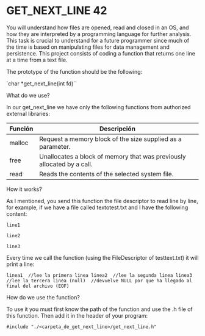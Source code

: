 
# GET_NEXT_LINE 42

You will understand how files are opened, read and closed in an OS,
and how they are interpreted by a programming language for further analysis.
This task is crucial to understand for a future programmer since much of the time is based
on manipulating files for data management and persistence.
This project consists of coding a function that returns one line at a time from a text file.


The prototype of the function should be the following:

`char	*get_next_line(int fd)``

What do we use?

In our get_next_line we have only the following functions from authorized external libraries:

| Función  | Descripción														 			|
|-------|-----------------------------------------------------------------------------------|
| malloc | Request a memory block of the size supplied as a parameter.   													|
| free | Unallocates a block of memory that was previously allocated by a call.											|
| read |  Reads the contents of the selected system file.

How it works?

As I mentioned, you send this function the file descriptor to read line by line, for example, if we have a file called textotest.txt and I have the following content:

`line1`

`line2`

`line3`

Every time we call the function (using the FileDescriptor of testtext.txt) it will print a line:

`linea1  //lee la primera linea
linea2  //lee la segunda linea
linea3  //lee la tercera linea
(null)  //devuelve NULL por que ha llegado al final del archivo (EOF)`

How do we use the function?

To use it you must first know the path of the function and use the .h file of this function. Then add it in the header of your program:

`#include "./<carpeta_de_get_next_line>/get_next_line.h"`

